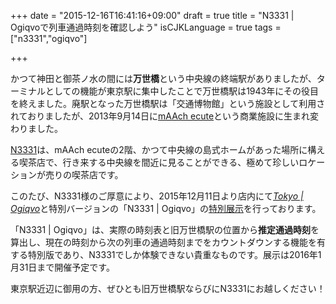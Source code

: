 +++
date = "2015-12-16T16:41:16+09:00"
draft = true
title = "N3331 | Ogiqvoで列車通過時刻を確認しよう"
isCJKLanguage = true
tags = ["n3331","ogiqvo"]

+++

かつて神田と御茶ノ水の間には**万世橋**という中央線の終端駅がありましたが、ターミナルとしての機能が東京駅に集中したことで万世橋駅は1943年にその役目を終えました。廃駅となった万世橋駅は「交通博物館」という施設として利用されておりましたが、2013年9月14日に[mAAch ecute](http://www.maach-ecute.jp/)という商業施設に生まれ変わりました。

[N3331](http://n3331.com/)は、mAAch ecuteの2階、かつて中央線の島式ホームがあった場所に構える喫茶店で、行き来する中央線を間近に見ることができる、極めて珍しいロケーションが売りの喫茶店です。

このたび、N3331様のご厚意により、2015年12月11日より店内にて[*Tokyo | Ogiqvo*](https://play.google.com/store/apps/details?id=com.ogiqvo.view.tokyo)と特別バージョンの「N3331 | Ogiqvo」の[特別展示](http://n3331.com/news/000073.html)を行っております。

「N3331 | Ogiqvo」は、実際の時刻表と旧万世橋駅の位置から**推定通過時刻**を算出し、現在の時刻から次の列車の通過時刻までをカウントダウンする機能を有する特別版であり、N3331でしか体験できない貴重なものです。展示は2016年1月31日まで開催予定です。

東京駅近辺に御用の方、ぜひとも旧万世橋駅ならびにN3331にお越しください！
